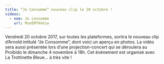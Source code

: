 ```yaml
---
title: “Je Consomme” nouveau clip le 20 octobre !
videos:
  - nom: Je consomme
    url: MseEM7Hnkiw
---
```


Vendredi 20 octobre 2017, sur toutes les plateformes, sortira le nouveau clip d’Arnold intitulé “Je Consomme”, dont voici un aperçu en photos. La vidéo sera aussi présentée lors d’une projection-concert qui se déroulera au Proibido le dimanche 4 novembre à 18h. Cet événement est organisé avec La Trottinette Bleue… à très vite !
